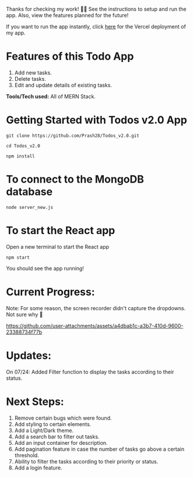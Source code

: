 Thanks for checking my work! 🤠👋
See the instructions to setup and run the app. Also, view the features planned for the future!

If you want to run the app instantly, click [here](https://todos-v2-prash28s-projects.vercel.app/) for the Vercel deployment of my app.

# Features of this Todo App
1. Add new tasks.
2. Delete tasks.
3. Edit and update details of existing tasks.

**Tools/Tech used:** All of MERN Stack.

# Getting Started with Todos v2.0 App

```git clone https://github.com/Prash28/Todos_v2.0.git```

```cd Todos_v2.0```

```npm install```

# To connect to the MongoDB database

```node server_new.js```

# To start the React app

Open a new terminal to start the React app

```npm start```

You should see the app running!

# Current Progress:
Note: For some reason, the screen recorder didn't capture the dropdowns. Not sure why 🤔

https://github.com/user-attachments/assets/a4dbab1c-a3b7-410d-9600-23388734f77b

# Updates:
On 07/24: Added Filter function to display the tasks according to their status.

# Next Steps:

1. Remove certain bugs which were found.
2. Add styling to certain elements.
3. Add a Light/Dark theme.
4. Add a search bar to filter out tasks.
5. Add an input container for description.
6. Add pagination feature in case the number of tasks go above a certain threshold.
7. Ability to filter the tasks according to their priority or status.
8. Add a login feature.

